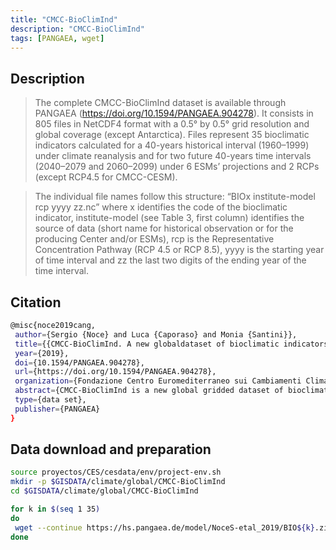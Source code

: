 ```yaml
---
title: "CMCC-BioClimInd"
description: "CMCC-BioClimInd"
tags: [PANGAEA, wget]
---
```


## Description


> The complete CMCC-BioClimInd dataset is available through PANGAEA (https://doi.org/10.1594/PANGAEA.904278). It consists in 805 files in NetCDF4 format with a 0.5° by 0.5° grid resolution and global coverage (except Antarctica). Files represent 35 bioclimatic indicators calculated for a 40-years historical interval (1960–1999) under climate reanalysis and for two future 40-years time intervals (2040–2079 and 2060–2099) under 6 ESMs’ projections and 2 RCPs (except RCP4.5 for CMCC-CESM).

> The individual file names follow this structure: “BIOx institute-model rcp yyyy zz.nc” where x identifies the code of the bioclimatic indicator, institute-model (see Table 3, first column) identifies the source of data (short name for historical observation or for the producing Center and/or ESMs), rcp is the Representative Concentration Pathway (RCP 4.5 or RCP 8.5), yyyy is the starting year of time interval and zz the last two digits of the ending year of the time interval.

## Citation

 ```sh
 @misc{noce2019cang,
  author={Sergio {Noce} and Luca {Caporaso} and Monia {Santini}},
  title={{CMCC-BioClimInd. A new globaldataset of bioclimatic indicators}},
  year={2019},
  doi={10.1594/PANGAEA.904278},
  url={https://doi.org/10.1594/PANGAEA.904278},
  organization={Fondazione Centro Euromediterraneo sui Cambiamenti Climatici},
  abstract={CMCC-BioClimInd is a new global gridded dataset of bioclimatic indicators at 0.5{\textdegree} by 0.5 {\textdegree}resolution for historical and future conditions. The dataset provides a set of 35 bioclimatic indices, expressed as mean values over each time interval, derived from post-processing both climate reanalysis for historical period (1960-1999) and an ensemble of 11 bias corrected CMIP5 simulations under two emission scenarios for future climate projections alongtwo periods (2040-2079 and 2060-2099). This new dataset complements the availability of spatialized bioclimatic information, crucial aspect in many ecological and environmental wide scale applications and for several disciplines, including forestry, biodiversity conservation, plant and landscape ecology. The data of individual indices are publicly available for download in the commonly used Network Common Data Form 4 (NetCDF4) format.},
  type={data set},
  publisher={PANGAEA}
 }

 ```

 ## Data download and preparation

 ```sh
 source proyectos/CES/cesdata/env/project-env.sh
 mkdir -p $GISDATA/climate/global/CMCC-BioClimInd
 cd $GISDATA/climate/global/CMCC-BioClimInd

for k in $(seq 1 35)
do
  wget --continue https://hs.pangaea.de/model/NoceS-etal_2019/BIO${k}.zip
done
 ```
